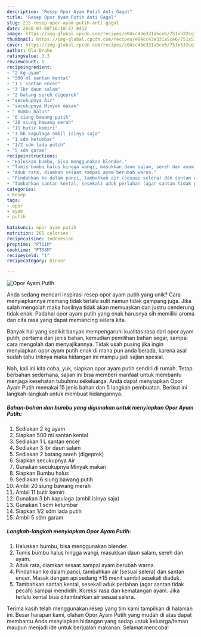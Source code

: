 ```yaml
---
description: "Resep Opor Ayam Putih Anti Gagal"
title: "Resep Opor Ayam Putih Anti Gagal"
slug: 215-resep-opor-ayam-putih-anti-gagal
date: 2020-07-08T16:10:57.041Z
image: https://img-global.cpcdn.com/recipes/e04cc43e331a5ce6/751x532cq70/opor-ayam-putih-foto-resep-utama.jpg
thumbnail: https://img-global.cpcdn.com/recipes/e04cc43e331a5ce6/751x532cq70/opor-ayam-putih-foto-resep-utama.jpg
cover: https://img-global.cpcdn.com/recipes/e04cc43e331a5ce6/751x532cq70/opor-ayam-putih-foto-resep-utama.jpg
author: Ola Drake
ratingvalue: 3.3
reviewcount: 6
recipeingredient:
- "2 kg ayam"
- "500 ml santan kental"
- "1 L santan encer"
- "3 lbr daun salam"
- "2 batang sereh digeprek"
- "secukupnya Air"
- "secukupnya Minyak makan"
- " Bumbu halus"
- "6 siung bawang putih"
- "20 siung bawang merah"
- "11 butir kemiri"
- "3 bh kapulaga ambil isinya saja"
- "1 sdm ketumbar"
- "1/2 sdm lada putih"
- "5 sdm garam"
recipeinstructions:
- "Haluskan bumbu, bisa menggunakan blender."
- "Tumis bumbu halus hingga wangi, masukkan daun salam, sereh dan ayam."
- "Aduk rata, diamkan sesaat sampai ayam berubah warna."
- "Pindahkan ke dalam panci, tambahkan air (sesuai selera) dan santan encer. Masak dengan api sedang ±15 menit sambil sesekali diaduk."
- "Tambahkan santan kental, sesekali aduk perlahan (agar santan tidak pecah) sampai mendidih. Koreksi rasa dan kematangan ayam. Jika terlalu kental bisa ditambahkan air sesuai selera."
categories:
- Resep
tags:
- opor
- ayam
- putih

katakunci: opor ayam putih 
nutrition: 265 calories
recipecuisine: Indonesian
preptime: "PT11M"
cooktime: "PT38M"
recipeyield: "1"
recipecategory: Dinner

---
```



![Opor Ayam Putih](https://img-global.cpcdn.com/recipes/e04cc43e331a5ce6/751x532cq70/opor-ayam-putih-foto-resep-utama.jpg)

Anda sedang mencari inspirasi resep opor ayam putih yang unik? Cara menyiapkannya memang tidak terlalu sulit namun tidak gampang juga. Jika salah mengolah maka hasilnya tidak akan memuaskan dan justru cenderung tidak enak. Padahal opor ayam putih yang enak harusnya sih memiliki aroma dan cita rasa yang dapat memancing selera kita.

Banyak hal yang sedikit banyak mempengaruhi kualitas rasa dari opor ayam putih, pertama dari jenis bahan, kemudian pemilihan bahan segar, sampai cara mengolah dan menyajikannya. Tidak usah pusing jika ingin menyiapkan opor ayam putih enak di mana pun anda berada, karena asal sudah tahu triknya maka hidangan ini mampu jadi sajian spesial.




Nah, kali ini kita coba, yuk, siapkan opor ayam putih sendiri di rumah. Tetap berbahan sederhana, sajian ini bisa memberi manfaat untuk membantu menjaga kesehatan tubuhmu sekeluarga. Anda dapat menyiapkan Opor Ayam Putih memakai 15 jenis bahan dan 5 langkah pembuatan. Berikut ini langkah-langkah untuk membuat hidangannya.

<!--inarticleads1-->

##### Bahan-bahan dan bumbu yang digunakan untuk menyiapkan Opor Ayam Putih:

1. Sediakan 2 kg ayam
1. Siapkan 500 ml santan kental
1. Sediakan 1 L santan encer
1. Sediakan 3 lbr daun salam
1. Sediakan 2 batang sereh (digeprek)
1. Siapkan secukupnya Air
1. Gunakan secukupnya Minyak makan
1. Siapkan  Bumbu halus
1. Sediakan 6 siung bawang putih
1. Ambil 20 siung bawang merah
1. Ambil 11 butir kemiri
1. Gunakan 3 bh kapulaga (ambil isinya saja)
1. Gunakan 1 sdm ketumbar
1. Siapkan 1/2 sdm lada putih
1. Ambil 5 sdm garam




<!--inarticleads2-->

##### Langkah-langkah menyiapkan Opor Ayam Putih:

1. Haluskan bumbu, bisa menggunakan blender.
1. Tumis bumbu halus hingga wangi, masukkan daun salam, sereh dan ayam.
1. Aduk rata, diamkan sesaat sampai ayam berubah warna.
1. Pindahkan ke dalam panci, tambahkan air (sesuai selera) dan santan encer. Masak dengan api sedang ±15 menit sambil sesekali diaduk.
1. Tambahkan santan kental, sesekali aduk perlahan (agar santan tidak pecah) sampai mendidih. Koreksi rasa dan kematangan ayam. Jika terlalu kental bisa ditambahkan air sesuai selera.




Terima kasih telah menggunakan resep yang tim kami tampilkan di halaman ini. Besar harapan kami, olahan Opor Ayam Putih yang mudah di atas dapat membantu Anda menyiapkan hidangan yang sedap untuk keluarga/teman maupun menjadi ide untuk berjualan makanan. Selamat mencoba!
